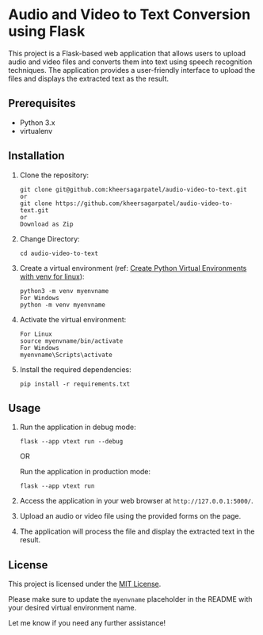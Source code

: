 # Audio and Video to Text Conversion using Flask

This project is a Flask-based web application that allows users to upload audio and video files and converts them into text using speech recognition techniques. The application provides a user-friendly interface to upload the files and displays the extracted text as the result.

## Prerequisites

- Python 3.x
- virtualenv

## Installation

1. Clone the repository:

   ```shell
   git clone git@github.com:kheersagarpatel/audio-video-to-text.git
   or
   git clone https://github.com/kheersagarpatel/audio-video-to-text.git
   or
   Download as Zip
   ```

2. Change Directory:

   ```shell
   cd audio-video-to-text
   ```

3. Create a virtual environment (ref: [Create Python Virtual Environments with venv for linux](https://developers.knowivate.com/@kheersagar/creating-python-virtual-environments-on-ubuntu-with-venv)):

   ```shell
   python3 -m venv myenvname
   For Windows
   python -m venv myenvname
   ```

3. Activate the virtual environment:

   ```shell
   For Linux
   source myenvname/bin/activate
   For Windows
   myenvname\Scripts\activate
   ```

4. Install the required dependencies:

   ```shell
   pip install -r requirements.txt
   ```

## Usage

1. Run the application in debug mode:

   ```shell
   flask --app vtext run --debug
   ```

   OR

   Run the application in production mode:

   ```shell
   flask --app vtext run
   ```

2. Access the application in your web browser at `http://127.0.0.1:5000/`.

3. Upload an audio or video file using the provided forms on the page.

4. The application will process the file and display the extracted text in the result.

## License

This project is licensed under the [MIT License](LICENSE).

Please make sure to update the `myenvname` placeholder in the README with your desired virtual environment name.

Let me know if you need any further assistance!